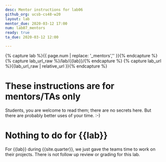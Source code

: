 ```yaml
---
desc: Mentor instructions for lab06
github_org: ucsb-cs48-w20
layout: lab
mentor_due: 2020-03-12 17:00
num: lab07_mentors
ready: true
ta_due: 2020-03-12 12:00

---
```


<div style="display:none">
https://ucsb-cs48.github.io/w19/lab/lab06_mentors/
</div>

{% capture lab %}{{ page.num | replace: '_mentors','' }}{% endcapture %}
{% capture lab_url_raw %}/lab/{{lab}}/{% endcapture %}
{% capture lab_url %}{{lab_url_raw | relative_url }}{% endcapture %}


# These instructions are for mentors/TAs only

Students, you are welcome to read them; there are no secrets here.   But there are probably better uses of your time. :-)

# Nothing to do for {{lab}}

For {{lab}} during {{site.quarter}}, we just gave the teams time to work on their projects.  There is not follow up review or grading for
this lab. 
